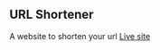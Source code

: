 ## URL Shortener

A website to shorten your url
[Live site](https://unilorin-url-shortener.netlify.app/)
